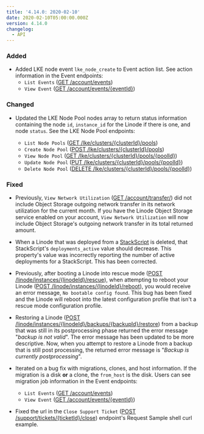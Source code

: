 ```yaml
---
title: '4.14.0: 2020-02-10'
date: 2020-02-10T05:00:00.000Z
version: 4.14.0
changelog:
  - API
---
```

### Added

- Added LKE node event `lke_node_create` to Event action list. See action information in the Event endpoints:
  - `List Events` ([GET /account/events](https://www.linode.com/docs/api/account/))
  - `View Event` ([GET /account/events/{eventId}](https://www.linode.com/docs/api/account/))

### Changed

- Updated the LKE Node Pool nodes array to return status information containing the node `id`, `instance_id` for the Linode if there is one, and node `status`. See the LKE Node Pool endpoints:

  - `List Node Pools` ([GET /lke/clusters/{clusterId}/pools](https://www.linode.com/docs/api/linode-kubernetes-engine-lke/))
  - `Create Node Pool` ([POST /lke/clusters/{clusterId}/pools](https://www.linode.com/docs/api/linode-kubernetes-engine-lke/))
  - `View Node Pool` ([GET /lke/clusters/{clusterId}/pools/{poolId}](https://www.linode.com/docs/api/linode-kubernetes-engine-lke/))
  - `Update Node Pool` ([PUT /lke/clusters/{clusterId}/pools/{poolId}](https://www.linode.com/docs/api/linode-kubernetes-engine-lke/))
  - `Delete Node Pool` ([DELETE /lke/clusters/{clusterId}/pools/{poolId}](https://www.linode.com/docs/api/linode-kubernetes-engine-lke/))

### Fixed

- Previously, `View Network Utilization` ([GET /account/transfer/](https://www.linode.com/docs/api/account/)) did not include Object Storage outgoing network transfer in its network utilization for the current month. If you have the Linode Object Storage service enabled on your account, `View Network Utilization` will now include Object Storage's outgoing network transfer in its total returned amount.

- When a Linode that was deployed from a [StackScript](https://developers.linode.com/api/v4/linode-stackscripts) is deleted, that StackScript's `deployments_active` value should decrease. This property's value was incorrectly reporting the number of active deployments for a StackScript. This has been corrected.

- Previously, after booting a Linode into rescue mode ([POST /linode/instances/{linodeId}/rescue](https://www.linode.com/docs/api/linode-instances/)), when attempting to reboot your Linode ([POST /linode/instances/{linodeId}/reboot](https://www.linode.com/docs/api/linode-instances/)), you would receive an error message, `No bootable config found`. This bug has been fixed and the Linode will reboot into the latest configuration profile that isn't a rescue mode configuration profile.

- Restoring a Linode ([POST /linode/instances/{linodeId}/backups/{backupId}/restore](https://www.linode.com/docs/api/linode-instances/)) from a backup that was still in its postprocessing phase returned the error message "*backup is not valid*". The error message has been updated to be more descriptive. Now, when you attempt to restore a Linode from a backup that is still post processing, the returned error message is "*Backup is currently postprocessing*".

- Iterated on a bug fix with migrations, clones, and host information. If the migration is a disk **or** a clone, the `from_host` is the disk. Users can see migration job information in the Event endpoints:
  - `List Events` ([GET /account/events](https://www.linode.com/docs/api/account/))
  - `View Event` ([GET /account/events/{eventId}](https://www.linode.com/docs/api/account/))

- Fixed the url in the `Close Support Ticket` ([POST /support/tickets/{ticketId}/close](https://developers.linode.com/api/v4/support-tickets-ticket-id-close/#post)) endpoint's Request Sample shell curl example.
